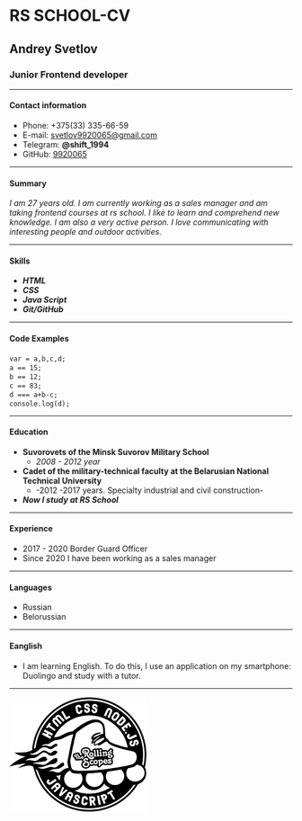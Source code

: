 # RS SCHOOL-CV

## Andrey Svetlov 

### Junior Frontend developer
---
#### Contact information
* Phone: +375(33) 335-66-59
* E-mail: svetlov9920065@gmail.com
* Telegram: __@shift_1994__
* GitHub: [9920065](https://github.com/9920065)

---
#### Summary
_I am 27 years old. I am currently working as a sales manager and am taking frontend courses at rs school. I like to learn and comprehend new knowledge. I am also a very active person. I love communicating with interesting people and outdoor activities._

---
#### Skills
* ___HTML___
* ___CSS___
* ___Java Script___
* ___Git/GitHub___

---
#### Code Examples

```
var = a,b,c,d;
a == 15;
b == 12;
c == 83;
d === a+b-c;
console.log(d);
```
---
#### Education

* __Suvorovets of the Minsk Suvorov Military School__
    + _2008 - 2012 year_
* __Cadet of the military-technical faculty at the Belarusian National Technical University__
    + -2012 -2017 years. Specialty industrial and civil construction-
* ___Now I study at RS School___

---
#### Experience
 * 2017 - 2020 Border Guard Officer
 * Since 2020 I have been working as a sales manager

 ---
#### Languages
  * Russian
  * Belorussian

  ---
#### Eanglish
  * I am learning English. To do this, I use an application on my smartphone: Duolingo and study with a tutor.

  ---

  [![Ссылка на сайт RS School](logo.png)](https://rs.school/)